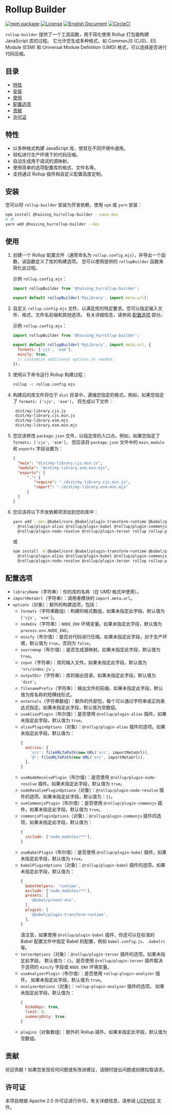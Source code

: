 # Rollup Builder

[![npm package](https://img.shields.io/npm/v/@haixing_hu/rollup-builder.svg)](https://npmjs.com/package/@haixing_hu/rollup-builder)
[![License](https://img.shields.io/badge/License-Apache-blue.svg)](https://www.apache.org/licenses/LICENSE-2.0)
[![English Document](https://img.shields.io/badge/Document-English-blue.svg)](README.md)
[![CircleCI](https://dl.circleci.com/status-badge/img/gh/Haixing-Hu/rollup-builder/tree/master.svg?style=shield)](https://dl.circleci.com/status-badge/redirect/gh/Haixing-Hu/rollup-builder/tree/master)

`rollup-builder` 提供了一个工具函数，用于简化使用 Rollup 打包器构建 JavaScript 库的过程。
它允许您生成多种格式，如 CommonJS (CJS)、ES Module (ESM) 和 Universal Module 
Definition (UMD) 格式，可以选择是否进行代码压缩。

## 目录

- [特性](#features)
- [安装](#installation)
- [使用](#usage)
- [配置选项](#configuration)
- [贡献](#contributions)
- [许可证](#license)

## <span id="features">特性</span>

- 以多种格式构建 JavaScript 库，使其在不同环境中通用。
- 轻松进行生产环境下的代码压缩。
- 自动生成用于调试的源映射。
- 使用简单的选项配置库的格式、文件名等。
- 支持通过 Rollup 插件和自定义配置高度定制。

## <span id="installation">安装</span>

您可以将 `rollup-builder` 安装为开发依赖，使用 `npm` 或 `yarn` 安装：

```bash
npm install @haixing_hu/rollup-builder --save-dev
# 或
yarn add @haixing_hu/rollup-builder --dev
```

## <span id="usage">使用</span>

1. 创建一个 Rollup 配置文件（通常命名为 `rollup.config.mjs`），并导出一个函数，该函数定义了库的构建选项。
   您可以使用提供的 `rollupBuilder` 函数来简化此过程。

   示例 `rollup.config.mjs`：

   ```javascript
   import rollupBuilder from '@haixing_hu/rollup-builder';

   export default rollupBuilder('MyLibrary', import.meta.url);
   ```

2. 自定义 `rollup.config.mjs` 文件，以满足库的特定要求。您可以指定输入文件、格式、文件名前缀和其他选项。
   有关详细信息，请参阅 [配置选项](#configuration) 部分。 

   示例 `rollup.config.mjs`：

   ```javascript
   import rollupBuilder from '@haixing_hu/rollup-builder';
    
   export default rollupBuilder('MyLibrary', import.meta.url, {
     formats: ['cjs', 'esm'],
     minify: true,
     // Customize additional options as needed.
   });
   ```

3. 使用以下命令运行 Rollup 构建过程：

   ```bash
   rollup -c rollup.config.mjs
   ```

4. 构建后的库文件将位于 `dist` 目录中，遵循您指定的格式。例如，如果您指定了 `formats: ['cjs', 'esm']`，
   将生成以下文件：
   ```bash
    dist/my-library.cjs.js
    dist/my-library.cjs.min.js
    dist/my-library.esm.mjs
    dist/my-library.esm.min.mjs
   ```

5. 您应该修改 `package.json` 文件，以指定库的入口点。例如，如果您指定了 `formats: ['cjs', 'esm']`，
   您应该将 `package.json` 文件中的 `main`, `module` 和 `exports` 字段设置为：
   ```json
   {
     "main": "dist/my-library.cjs.min.js",
     "module": "dist/my-library.esm.min.mjs",
     "exports": {
         ".": {
            "require": "./dist/my-library.cjs.min.js",
            "import": "./dist/my-library.esm.min.mjs"
         }
     }
   }
   ``` 
6. 您应该将以下开发依赖项添加到您的库中：
   ```bash
   yarn add --dev @babel/core @babel/plugin-transform-runtime @babel/preset-env \
     @rollup/plugin-alias @rollup/plugin-babel @rollup/plugin-commonjs \
     @rollup/plugin-node-resolve @rollup/plugin-terser rollup rollup-plugin-analyzer
   ```
   或 
   ```bash
   npm install -D @babel/core @babel/plugin-transform-runtime @babel/preset-env \
     @rollup/plugin-alias @rollup/plugin-babel @rollup/plugin-commonjs \
     @rollup/plugin-node-resolve @rollup/plugin-terser rollup rollup-plugin-analyzer
   ```

## <span id="configuration">配置选项</span>

- `libraryName`（字符串）：你的库的名称（在 UMD 格式中使用）。
- `importMetaUrl`（字符串）：调用者模块的 `import.meta.url`。
- `options`（对象）：额外的构建选项，包括：
    - `formats`（字符串数组）：构建的格式数组。如果未指定此字段，默认值为 `['cjs', 'esm']`。
    - `nodeEnv`（字符串）：`NODE_ENV` 环境变量。如果未指定此字段，默认值为 `process.env.NODE_ENV`。
    - `minify`（布尔值）：是否对代码进行压缩。如果未指定此字段，对于生产环境，默认值为 `true`，否则为 `false`。
    - `sourcemap`（布尔值）：是否生成源映射。如果未指定此字段，默认值为 `true`。
    - `input`（字符串）：库的输入文件。如果未指定此字段，默认值为 `'src/index.js'`。
    - `outputDir`（字符串）：库的输出目录。如果未指定此字段，默认值为 `'dist'`。
    - `filenamePrefix`（字符串）：输出文件的前缀。如果未指定此字段，默认值为库名称的短横线形式。
    - `externals`（字符串数组）：额外的外部包，每个可以通过字符串或正则表达式指定。如果未指定此字段，默认值为空数组。
    - `useAliasPlugin`（布尔值）：是否使用 `@rollup/plugin-alias` 插件。如果未指定此字段，默认值为 `true`。
    - `aliasPluginOptions`（对象）：`@rollup/plugin-alias` 插件的选项。如果未指定此字段，默认值为：
      ```js
      {
        entries: {
          'src': fileURLToPath(new URL('src', importMetaUrl)),
          '@': fileURLToPath(new URL('src', importMetaUrl)),
        },
      }
      ```
    - `useNodeResolvePlugin`（布尔值）：是否使用 `@rollup/plugin-node-resolve` 插件。如果未指定此字段，默认值为 `true`。
    - `nodeResolvePluginOptions`（对象）：`@rollup/plugin-node-resolve` 插件的选项。如果未指定此字段，默认值为：`{}`。
    - `useCommonjsPlugin`（布尔值）：是否使用 `@rollup/plugin-commonjs` 插件。如果未指定此字段，默认值为 `true`。
    - `commonjsPluginOptions`（对象）：`@rollup/plugin-commonjs` 插件的选项。如果未指定此字段，默认值为：
      ```js
      {
        include: ['node_modules/**'],
      }
      ```
    - `useBabelPlugin`（布尔值）：是否使用 `@rollup/plugin-babel` 插件。如果未指定此字段，默认值为 `true`。
    - `babelPluginOptions`（对象）：`@rollup/plugin-babel` 插件的选项。如果未指定此字段，默认值为：
      ```js
      {
        babelHelpers: 'runtime',
        exclude: ['node_modules/**'],
        presets: [
          '@babel/preset-env',
        ],
        plugins: [
          '@babel/plugin-transform-runtime',
        ],
      }
      ```
      请注意，如果使用 `@rollup/plugin-babel` 插件，你还可以在标准的 Babel 配置文件中指定 
      Babel 的配置，例如 `babel.config.js`、`.babelrc` 等。
    - `terserOptions`（对象）：`@rollup/plugin-terser` 插件的选项。如果未指定此字段，
      默认值为：`{}`。是否使用 `@rollup/plugin-terser` 插件取决于选项的 `minify` 字段或 
      `NODE_ENV` 环境变量。
    - `useAnalyzerPlugin`（布尔值）：是否使用 `rollup-plugin-analyzer` 插件。
      如果未指定此字段，默认值为 `true`。
    - `analyzerOptions`（对象）：`rollup-plugin-analyzer` 插件的选项。
      如果未指定此字段，默认值为：
      ```js
      {
        hideDeps: true,
        limit: 0,
        summaryOnly: true,
      }
      ```
    - `plugins`（对象数组）：额外的 Rollup 插件。如果未指定此字段，默认值为空数组。


## <span id="contributions">贡献</span>

欢迎贡献！如果您发现任何问题或有改进建议，请随时提出问题或创建拉取请求。

## <span id="license">许可证</span>

本项目根据 Apache 2.0 许可证进行许可。有关详细信息，请参阅 [LICENSE](LICENSE) 文件。
